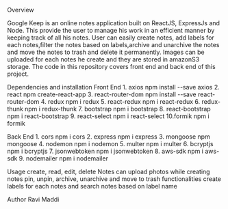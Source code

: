 Overview

Google Keep is an online notes application built on ReactJS, ExpressJs and Node. This provide the user to manage his work in an efficient manner by keeping track of all his notes. User can easily create notes, add labels for each notes,filter the notes based on labels,archive and unarchive the notes and move the notes to trash and delete it permanently. Images can be uploaded for each notes he create and they are stored in amazonS3 storage.  The code in this repository covers front end and back end of this project.

Dependencies and installation
Front End
           1. axios npm install --save axios
           2. react npm create-react-app
           3. react-router-dom npm install --save react-router-dom
           4. redux npm i redux
           5. react-redux npm i react-redux
           6. redux-thunk npm i redux-thunk
           7. bootstrap npm i bootstrap
           8. react-bootstrap npm i react-bootstrap
           9. react-select npm i react-select
           10.formik npm i formik
           
Back End
           1. cors npm i cors
           2. express npm i express
           3. mongoose npm mongoose
           4. nodemon npm i nodemon 
           5. multer npm i multer
           6. bcryptjs npm i bcryptjs
           7. jsonwebtoken npm i jsonwebtoken
           8. aws-sdk npm i aws-sdk
           9. nodemailer npm i nodemailer

Usage
create, read, edit, delete Notes
can upload photos while creating notes
pin, unpin, archive, unarchive and move to trash functionalities 
create labels for each notes and search notes based on label name

Author
Ravi Maddi
